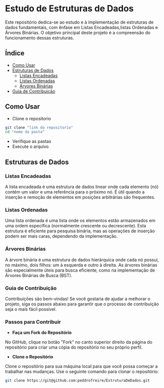 # Estudo de Estruturas de Dados

Este repositório dedica-se ao estudo e à implementação de estruturas de dados fundamentais, com ênfase em Listas Encadeadas,listas Ordenadas e Árvores Binárias.  O objetivo principal deste projeto é a compreensão do funcionamento dessas estruturas.

## Índice

- [Como Usar](#como-usar)
- [Estruturas de Dados](#estruturas-de-dados)
  - [Listas Encadeadas](#listas-encadeadas)
  - [Listas Ordenadas](#listas-ordenadas)
  - [Árvores Binárias](#arvores-binarias)
- [Guia de Contribuição](#guia-de-contribuição)


## Como Usar
  - Clone o repositorio
  ```bash
  git clone "link do repositorio"
  cd "nome da pasta"
   ```
  - Verifique as pastas
  - Execute o arquivo


## Estruturas de Dados

### Listas Encadeadas

A lista encadeada é uma estrutura de dados linear onde cada elemento (nó) contém um valor e uma referência para o próximo nó. É útil quando a inserção e remoção de elementos em posições arbitrárias são frequentes.


### Listas Ordenadas

Uma lista ordenada é uma lista onde os elementos estão armazenados em uma ordem específica (normalmente crescente ou decrescente). Esta estrutura é eficiente para pesquisa binária, mas as operações de inserção podem ser mais caras, dependendo da implementação.


### Árvores Binárias

A árvore binária é uma estrutura de dados hierárquica onde cada nó possui, no máximo, dois filhos: um à esquerda e outro à direita. As árvores binárias são especialmente úteis para busca eficiente, como na implementação de Árvores Binárias de Busca (BST).


### Guia de Contribuição

Contribuições são bem-vindas! Se você gostaria de ajudar a melhorar o projeto, siga os passos abaixo para garantir que o processo de contribuição seja o mais fácil possível.

### Passos para Contribuir

  - **Faça um Fork do Repositório**

   No GitHub, clique no botão "Fork" no canto superior direito da página do repositório para criar uma cópia do repositório no seu próprio perfil.
   
  - **Clone o Repositório**

   Clone o repositório para sua máquina local para que você possa começar a trabalhar nas mudanças. Use o seguinte comando para clonar o repositório:

   ```bash
   git clone https://git@github.com:peddrofreire/EstruturaDeDados.git

